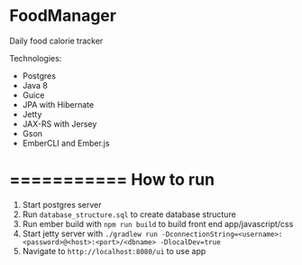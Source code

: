 FoodManager
===========

Daily food calorie tracker

Technologies:
* Postgres
* Java 8
* Guice
* JPA with Hibernate
* Jetty
* JAX-RS with Jersey
* Gson
* EmberCLI and Ember.js

===========
How to run
===========

1. Start postgres server
2. Run `database_structure.sql` to create database structure
3. Run ember build with `npm run build` to build front end app/javascript/css
4. Start jetty server with `./gradlew run -DconnectionString=<username>:<password>@<host>:<port>/<dbname> -DlocalDev=true`
5. Navigate to `http://localhost:8080/ui` to use app
